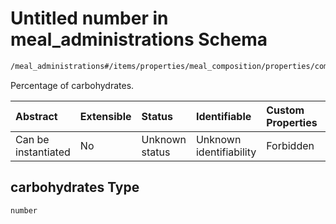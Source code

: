 # Untitled number in meal\_administrations Schema

```txt
/meal_administrations#/items/properties/meal_composition/properties/composition_liquid/properties/carbohydrates
```

Percentage of carbohydrates.

| Abstract            | Extensible | Status         | Identifiable            | Custom Properties | Additional Properties | Access Restrictions | Defined In                                                                                               |
| :------------------ | :--------- | :------------- | :---------------------- | :---------------- | :-------------------- | :------------------ | :------------------------------------------------------------------------------------------------------- |
| Can be instantiated | No         | Unknown status | Unknown identifiability | Forbidden         | Allowed               | none                | [meal\_administrations.schema.json\*](../../out/meal_administrations.schema.json "open original schema") |

## carbohydrates Type

`number`
